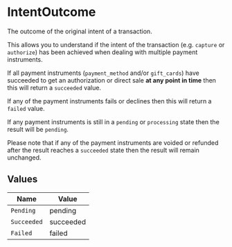 # IntentOutcome

The outcome of the original intent of a transaction.

This allows you to understand if the intent of the transaction
(e.g. `capture` or `authorize`) has been achieved when dealing with multiple
payment instruments.

If all payment instruments (`payment_method` and/or `gift_cards`)
have succeeded to get an authorization or direct sale **at any point
in time** then this will return a `succeeded` value.

If any of the payment instruments fails or declines then this will
return a `failed` value.

If any payment instruments is still in a `pending` or `processing` state
then the result will be `pending`.

Please note that if any of the payment instruments are voided or refunded
after the result reaches a `succeeded` state  then the result will remain
unchanged.


## Values

| Name        | Value       |
| ----------- | ----------- |
| `Pending`   | pending     |
| `Succeeded` | succeeded   |
| `Failed`    | failed      |